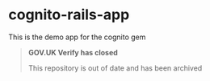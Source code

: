 # cognito-rails-app
This is the demo app for the cognito gem

>**GOV.UK Verify has closed**
>
>This repository is out of date and has been archived
